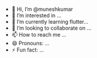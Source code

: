 - 👋 Hi, I’m @muneshkumar
- 👀 I’m interested in ...
- 🌱 I’m currently learning flutter...
- 💞️ I’m looking to collaborate on ...
- 📫 How to reach me ...
- 😄 Pronouns: ...
- ⚡ Fun fact: ...

<!---
muneshkumae/muneshkumae is a ✨ special ✨ repository because its `README.md` (this file) appears on your GitHub profile.
You can click the Preview link to take a look at your changes.
--->
